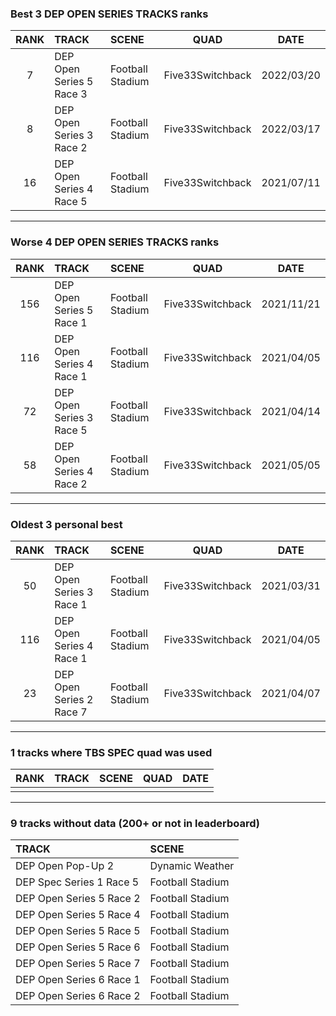 ### Best 3 DEP OPEN SERIES TRACKS ranks
|RANK|TRACK|SCENE|QUAD|DATE|
|:---:|:---|:---|:---:|:---:|
|7|DEP Open Series 5 Race 3|Football Stadium|Five33Switchback|2022/03/20|
|8|DEP Open Series 3 Race 2|Football Stadium|Five33Switchback|2022/03/17|
|16|DEP Open Series 4 Race 5|Football Stadium|Five33Switchback|2021/07/11|
---
### Worse 4 DEP OPEN SERIES TRACKS ranks
|RANK|TRACK|SCENE|QUAD|DATE|
|:---:|:---|:---|:---:|:---:|
|156|DEP Open Series 5 Race 1|Football Stadium|Five33Switchback|2021/11/21|
|116|DEP Open Series 4 Race 1|Football Stadium|Five33Switchback|2021/04/05|
|72|DEP Open Series 3 Race 5|Football Stadium|Five33Switchback|2021/04/14|
|58|DEP Open Series 4 Race 2|Football Stadium|Five33Switchback|2021/05/05|
---
### Oldest 3 personal best
|RANK|TRACK|SCENE|QUAD|DATE|
|:---:|:---|:---|:---:|:---:|
|50|DEP Open Series 3 Race 1|Football Stadium|Five33Switchback|2021/03/31|
|116|DEP Open Series 4 Race 1|Football Stadium|Five33Switchback|2021/04/05|
|23|DEP Open Series 2 Race 7|Football Stadium|Five33Switchback|2021/04/07|
---
### 1 tracks where TBS SPEC quad was used
|RANK|TRACK|SCENE|QUAD|DATE|
|:---:|:---|:---|:---:|:---:|
||||||
---
### 9 tracks without data (200+ or not in leaderboard)
|TRACK|SCENE|
|:---|:---|
|DEP Open Pop-Up 2|Dynamic Weather|
|DEP Spec Series 1 Race 5|Football Stadium|
|DEP Open Series 5 Race 2|Football Stadium|
|DEP Open Series 5 Race 4|Football Stadium|
|DEP Open Series 5 Race 5|Football Stadium|
|DEP Open Series 5 Race 6|Football Stadium|
|DEP Open Series 5 Race 7|Football Stadium|
|DEP Open Series 6 Race 1|Football Stadium|
|DEP Open Series 6 Race 2|Football Stadium|
